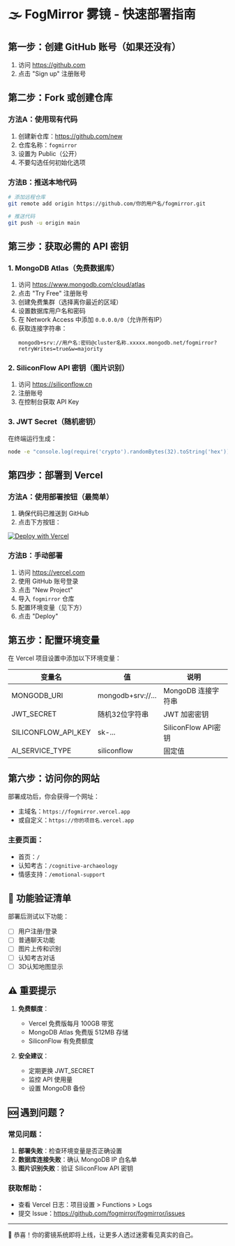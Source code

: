 # 🌫️ FogMirror 雾镜 - 快速部署指南

## 第一步：创建 GitHub 账号（如果还没有）
1. 访问 https://github.com
2. 点击 "Sign up" 注册账号

## 第二步：Fork 或创建仓库
### 方法A：使用现有代码
1. 创建新仓库：https://github.com/new
2. 仓库名称：`fogmirror`
3. 设置为 Public（公开）
4. 不要勾选任何初始化选项

### 方法B：推送本地代码
```bash
# 添加远程仓库
git remote add origin https://github.com/你的用户名/fogmirror.git

# 推送代码
git push -u origin main
```

## 第三步：获取必需的 API 密钥

### 1. MongoDB Atlas（免费数据库）
1. 访问 https://www.mongodb.com/cloud/atlas
2. 点击 "Try Free" 注册账号
3. 创建免费集群（选择离你最近的区域）
4. 设置数据库用户名和密码
5. 在 Network Access 中添加 `0.0.0.0/0`（允许所有IP）
6. 获取连接字符串：
   ```
   mongodb+srv://用户名:密码@cluster名称.xxxxx.mongodb.net/fogmirror?retryWrites=true&w=majority
   ```

### 2. SiliconFlow API 密钥（图片识别）
1. 访问 https://siliconflow.cn
2. 注册账号
3. 在控制台获取 API Key

### 3. JWT Secret（随机密钥）
在终端运行生成：
```bash
node -e "console.log(require('crypto').randomBytes(32).toString('hex'))"
```

## 第四步：部署到 Vercel

### 方法A：使用部署按钮（最简单）
1. 确保代码已推送到 GitHub
2. 点击下方按钮：

[![Deploy with Vercel](https://vercel.com/button)](https://vercel.com/new/clone?repository-url=https://github.com/你的用户名/fogmirror)

### 方法B：手动部署
1. 访问 https://vercel.com
2. 使用 GitHub 账号登录
3. 点击 "New Project"
4. 导入 `fogmirror` 仓库
5. 配置环境变量（见下方）
6. 点击 "Deploy"

## 第五步：配置环境变量

在 Vercel 项目设置中添加以下环境变量：

| 变量名 | 值 | 说明 |
|--------|-----|------|
| MONGODB_URI | mongodb+srv://... | MongoDB 连接字符串 |
| JWT_SECRET | 随机32位字符串 | JWT 加密密钥 |
| SILICONFLOW_API_KEY | sk-... | SiliconFlow API密钥 |
| AI_SERVICE_TYPE | siliconflow | 固定值 |

## 第六步：访问你的网站

部署成功后，你会获得一个网址：
- 主域名：`https://fogmirror.vercel.app`
- 或自定义：`https://你的项目名.vercel.app`

### 主要页面：
- 首页：`/`
- 认知考古：`/cognitive-archaeology`
- 情感支持：`/emotional-support`

## 🎯 功能验证清单

部署后测试以下功能：
- [ ] 用户注册/登录
- [ ] 普通聊天功能
- [ ] 图片上传和识别
- [ ] 认知考古对话
- [ ] 3D认知地图显示

## ⚠️ 重要提示

1. **免费额度**：
   - Vercel 免费版每月 100GB 带宽
   - MongoDB Atlas 免费版 512MB 存储
   - SiliconFlow 有免费额度

2. **安全建议**：
   - 定期更换 JWT_SECRET
   - 监控 API 使用量
   - 设置 MongoDB 备份

## 🆘 遇到问题？

### 常见问题：
1. **部署失败**：检查环境变量是否正确设置
2. **数据库连接失败**：确认 MongoDB IP 白名单
3. **图片识别失败**：验证 SiliconFlow API 密钥

### 获取帮助：
- 查看 Vercel 日志：项目设置 > Functions > Logs
- 提交 Issue：https://github.com/fogmirror/fogmirror/issues

---

🎉 恭喜！你的雾镜系统即将上线，让更多人透过迷雾看见真实的自己。
